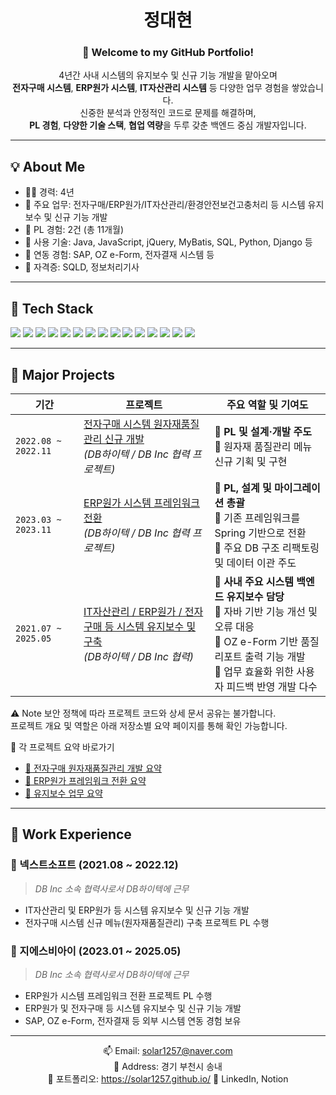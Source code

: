 <div align="center">

<!--
![header](https://capsule-render.vercel.app/api?type=cylinder&color=000000&height=150&section=header&text=정대현&fontColor=ffffff&fontSize=70&animation=fadeIn&fontAlignY=55)
-->
<!--<p align="center">
  <img src="https://capsule-render.vercel.app/api?type=soft&color=gradient&height=200&section=header&text=내%20이름은%20정대현%&fontColor=ffffff&fontSize=45&animation=fadeIn&fontAlign=50&fontAlignY=55&desc=백엔드%20개발자%20정대현입니다.%204년간의%20성실한%20기록과%20성장스토리를%20담았습니다.&descAlign=50&descAlignY=70" />
</p>
-->

# 정대현
 

### 👋 Welcome to my GitHub Portfolio!

4년간 사내 시스템의 유지보수 및 신규 기능 개발을 맡아오며  
**전자구매 시스템**, **ERP원가 시스템**, **IT자산관리 시스템** 등 다양한 업무 경험을 쌓았습니다.  
신중한 분석과 안정적인 코드로 문제를 해결하며,  
**PL 경험**, **다양한 기술 스택**, **협업 역량**을 두루 갖춘 백엔드 중심 개발자입니다.

</div>

---

## 💡 About Me

- 🧑‍💻 경력: 4년
- 🎯 주요 업무: 전자구매/ERP원가/IT자산관리/환경안전보건고충처리 등 시스템 유지보수 및 신규 기능 개발
- 👥 PL 경험: 2건 (총 11개월)
- 🧰 사용 기술: Java, JavaScript, jQuery, MyBatis, SQL, Python, Django 등
- 🔗 연동 경험: SAP, OZ e-Form, 전자결재 시스템 등
- 🪪 자격증: SQLD, 정보처리기사

---

## 🔧 Tech Stack
<p>
<img src="https://img.shields.io/badge/JAVA-007396?style=for-the-badge&logo=Java&logoColor=white">
<img src="https://img.shields.io/badge/Spring-6DB33F?style=for-the-badge&logo=Spring&logoColor=white">
<img src="https://img.shields.io/badge/JSP-ffb700?style=for-the-badge"/>
<img src="https://img.shields.io/badge/HTML5-E34F26?style=for-the-badge&logo=HTML5&logoColor=white">
<img src="https://img.shields.io/badge/MyBatis-0C6BA0?style=for-the-badge"/>
<img src="https://img.shields.io/badge/JavaScript-F7DF1E?style=for-the-badge&logo=JavaScript&logoColor=black"/>
<img src="https://img.shields.io/badge/jQuery-0769AD?style=for-the-badge&logo=jquery&logoColor=white"/>
<img src="https://img.shields.io/badge/Oracle-F80000?style=for-the-badge&logo=Oracle&logoColor=white"/>
<img src="https://img.shields.io/badge/OZ%20e--Form-0096C7?style=for-the-badge"/>
<img src="https://img.shields.io/badge/Git-181717?style=for-the-badge&logo=git&logoColor=white"/>
<img src="https://img.shields.io/badge/GitHub-181717?style=for-the-badge&logo=github&logoColor=white"/> 
<img src="https://img.shields.io/badge/Eclipse-2C2255?style=for-the-badge&logo=Eclipse&logoColor=white"/>
<img src="https://img.shields.io/badge/Python-3776AB?style=for-the-badge&logo=Python&logoColor=white"/>
<img src="https://img.shields.io/badge/dJango-092E20?style=for-the-badge&logo=dJango&logoColor=white"/>
<img src="https://img.shields.io/badge/VSCode-007ACC?style=for-the-badge&logo=VisualStudioCode&logoColor=white"/>
</p>

---

## 🧩 Major Projects

| 기간                  | 프로젝트                                                        | 주요 역할 및 기여도                                                                                      |
| ------------------- | ----------------------------------------------------------- | ------------------------------------------------------------------------------------------------ |
| `2022.08 ~ 2022.11` | [전자구매 시스템 원자재품질관리 신규 개발](#) <br> *(DB하이텍 / DB Inc 협력 프로젝트)* | 🔹 **PL 및 설계·개발 주도**<br>🔹 원자재 품질관리 메뉴 신규 기획 및 구현<br>|
| `2023.03 ~ 2023.11` | [ERP원가 시스템 프레임워크 전환](#) <br> *(DB하이텍 / DB Inc 협력 프로젝트)* | 🔹 **PL, 설계 및 마이그레이션 총괄**<br>🔹 기존 프레임워크를 Spring 기반으로 전환<br>🔹 주요 DB 구조 리팩토링 및 데이터 이관 주도 |
| `2021.07 ~ 2025.05` | [IT자산관리 / ERP원가 / 전자구매 등 시스템 유지보수 및 구축](#) <br> *(DB하이텍 / DB Inc 협력)* | 🔹 **사내 주요 시스템 백엔드 유지보수 담당**<br>🔹 자바 기반 기능 개선 및 오류 대응<br>🔹 OZ e-Form 기반 품질 리포트 출력 기능 개발<br> 🔹 업무 효율화 위한 사용자 피드백 반영 개발 다수 |

⚠️ Note
보안 정책에 따라 프로젝트 코드와 상세 문서 공유는 불가합니다.<br>
프로젝트 개요 및 역할은 아래 저장소별 요약 페이지를 통해 확인 가능합니다.

🔗 각 프로젝트 요약 바로가기<br>
- [📁 전자구매 원자재품질관리 개발 요약](projects/01_quality-management/README.md)  
- [📁 ERP원가 프레임워크 전환 요약](projects/02_erpCost-framework-migration/README.md)  
- [📁 유지보수 업무 요약](projects/03_system-maintenance/README.md)

---

## 💼 Work Experience

### 🏢 넥스트소프트 (2021.08 ~ 2022.12)  
> *DB Inc 소속 협력사로서 DB하이텍에 근무*

- IT자산관리 및 ERP원가 등 시스템 유지보수 및 신규 기능 개발
- 전자구매 시스템 신규 메뉴(원자재품질관리) 구축 프로젝트 PL 수행  

### 🏢 지에스비아이 (2023.01 ~ 2025.05)  
> *DB Inc 소속 협력사로서 DB하이텍에 근무*

- ERP원가 시스템 프레임워크 전환 프로젝트 PL 수행  
- ERP원가 및 전자구매 등 시스템 유지보수 및 신규 기능 개발  
- SAP, OZ e-Form, 전자결재 등 외부 시스템 연동 경험 보유 

---

<!--
## 📝 Blog & Stats

[![Velog](https://velog-readme-stats.vercel.app/api?name=사용자ID)](https://velog.io/@사용자ID)  
[![Top Langs](https://github-readme-stats.vercel.app/api/top-langs/?username=solar1257&layout=compact)](https://github.com/anuraghazra/github-readme-stats)
[![Velog's GitHub stats](https://velog-readme-stats.vercel.app/api?name=somm&color=dark)](https://velog.io/@somm)
[![Top Langs](https://github-readme-stats.vercel.app/api/top-langs/?username=solar1257&layout=compact)](https://github.com/anuraghazra/github-readme-stats)
---
-->
<div align="center">
  
📫 Email: solar1257@naver.com  
📍 Address: 경기 부천시 송내<br>
🔗 포트폴리오: https://solar1257.github.io/
🔗 LinkedIn, Notion 

</div>
